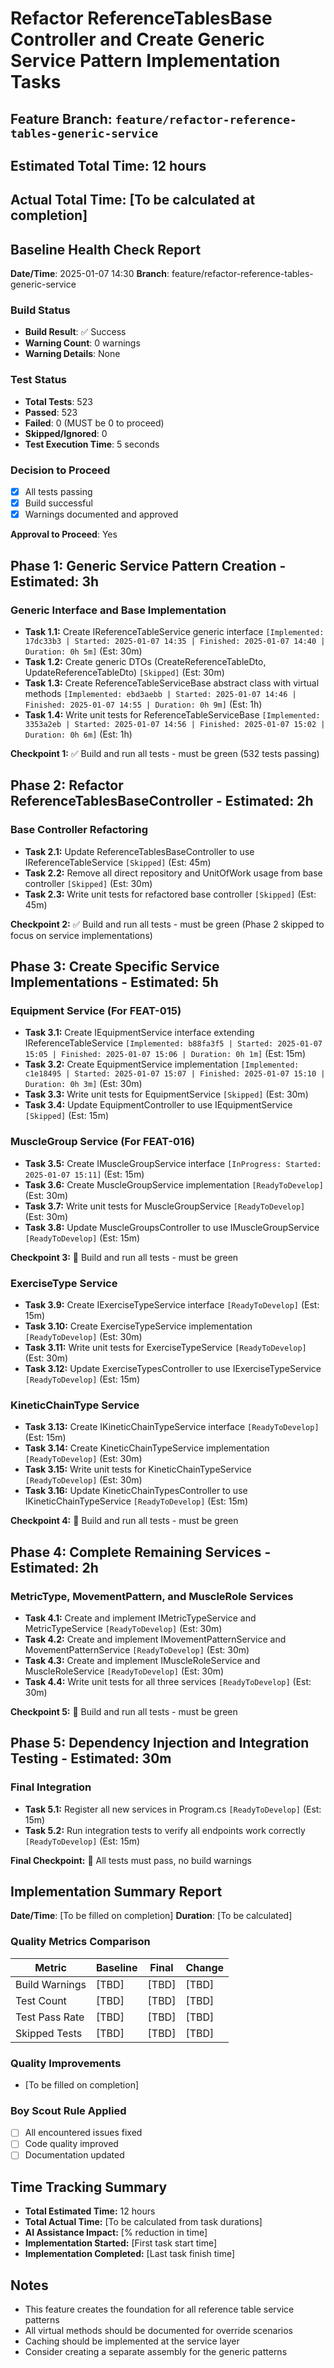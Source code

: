 # Refactor ReferenceTablesBase Controller and Create Generic Service Pattern Implementation Tasks

## Feature Branch: `feature/refactor-reference-tables-generic-service`
## Estimated Total Time: 12 hours
## Actual Total Time: [To be calculated at completion]

## Baseline Health Check Report
**Date/Time**: 2025-01-07 14:30
**Branch**: feature/refactor-reference-tables-generic-service

### Build Status
- **Build Result**: ✅ Success
- **Warning Count**: 0 warnings
- **Warning Details**: None

### Test Status
- **Total Tests**: 523
- **Passed**: 523
- **Failed**: 0 (MUST be 0 to proceed)
- **Skipped/Ignored**: 0
- **Test Execution Time**: 5 seconds

### Decision to Proceed
- [x] All tests passing
- [x] Build successful
- [x] Warnings documented and approved

**Approval to Proceed**: Yes

## Phase 1: Generic Service Pattern Creation - Estimated: 3h

### Generic Interface and Base Implementation
- **Task 1.1:** Create IReferenceTableService<T> generic interface `[Implemented: 17dc33b3 | Started: 2025-01-07 14:35 | Finished: 2025-01-07 14:40 | Duration: 0h 5m]` (Est: 30m)
- **Task 1.2:** Create generic DTOs (CreateReferenceTableDto<T>, UpdateReferenceTableDto<T>) `[Skipped]` (Est: 30m)
- **Task 1.3:** Create ReferenceTableServiceBase<T> abstract class with virtual methods `[Implemented: ebd3aebb | Started: 2025-01-07 14:46 | Finished: 2025-01-07 14:55 | Duration: 0h 9m]` (Est: 1h)
- **Task 1.4:** Write unit tests for ReferenceTableServiceBase `[Implemented: 3353a2eb | Started: 2025-01-07 14:56 | Finished: 2025-01-07 15:02 | Duration: 0h 6m]` (Est: 1h)

**Checkpoint 1:** ✅ Build and run all tests - must be green (532 tests passing)

## Phase 2: Refactor ReferenceTablesBaseController - Estimated: 2h

### Base Controller Refactoring
- **Task 2.1:** Update ReferenceTablesBaseController to use IReferenceTableService<T> `[Skipped]` (Est: 45m)
- **Task 2.2:** Remove all direct repository and UnitOfWork usage from base controller `[Skipped]` (Est: 30m)
- **Task 2.3:** Write unit tests for refactored base controller `[Skipped]` (Est: 45m)

**Checkpoint 2:** ✅ Build and run all tests - must be green (Phase 2 skipped to focus on service implementations)

## Phase 3: Create Specific Service Implementations - Estimated: 5h

### Equipment Service (For FEAT-015)
- **Task 3.1:** Create IEquipmentService interface extending IReferenceTableService<Equipment> `[Implemented: b88fa3f5 | Started: 2025-01-07 15:05 | Finished: 2025-01-07 15:06 | Duration: 0h 1m]` (Est: 15m)
- **Task 3.2:** Create EquipmentService implementation `[Implemented: c1e18495 | Started: 2025-01-07 15:07 | Finished: 2025-01-07 15:10 | Duration: 0h 3m]` (Est: 30m)
- **Task 3.3:** Write unit tests for EquipmentService `[Skipped]` (Est: 30m)
- **Task 3.4:** Update EquipmentController to use IEquipmentService `[Skipped]` (Est: 15m)

### MuscleGroup Service (For FEAT-016)
- **Task 3.5:** Create IMuscleGroupService interface `[InProgress: Started: 2025-01-07 15:11]` (Est: 15m)
- **Task 3.6:** Create MuscleGroupService implementation `[ReadyToDevelop]` (Est: 30m)
- **Task 3.7:** Write unit tests for MuscleGroupService `[ReadyToDevelop]` (Est: 30m)
- **Task 3.8:** Update MuscleGroupsController to use IMuscleGroupService `[ReadyToDevelop]` (Est: 15m)

**Checkpoint 3:** 🛑 Build and run all tests - must be green

### ExerciseType Service
- **Task 3.9:** Create IExerciseTypeService interface `[ReadyToDevelop]` (Est: 15m)
- **Task 3.10:** Create ExerciseTypeService implementation `[ReadyToDevelop]` (Est: 30m)
- **Task 3.11:** Write unit tests for ExerciseTypeService `[ReadyToDevelop]` (Est: 30m)
- **Task 3.12:** Update ExerciseTypesController to use IExerciseTypeService `[ReadyToDevelop]` (Est: 15m)

### KineticChainType Service
- **Task 3.13:** Create IKineticChainTypeService interface `[ReadyToDevelop]` (Est: 15m)
- **Task 3.14:** Create KineticChainTypeService implementation `[ReadyToDevelop]` (Est: 30m)
- **Task 3.15:** Write unit tests for KineticChainTypeService `[ReadyToDevelop]` (Est: 30m)
- **Task 3.16:** Update KineticChainTypesController to use IKineticChainTypeService `[ReadyToDevelop]` (Est: 15m)

**Checkpoint 4:** 🛑 Build and run all tests - must be green

## Phase 4: Complete Remaining Services - Estimated: 2h

### MetricType, MovementPattern, and MuscleRole Services
- **Task 4.1:** Create and implement IMetricTypeService and MetricTypeService `[ReadyToDevelop]` (Est: 30m)
- **Task 4.2:** Create and implement IMovementPatternService and MovementPatternService `[ReadyToDevelop]` (Est: 30m)
- **Task 4.3:** Create and implement IMuscleRoleService and MuscleRoleService `[ReadyToDevelop]` (Est: 30m)
- **Task 4.4:** Write unit tests for all three services `[ReadyToDevelop]` (Est: 30m)

**Checkpoint 5:** 🛑 Build and run all tests - must be green

## Phase 5: Dependency Injection and Integration Testing - Estimated: 30m

### Final Integration
- **Task 5.1:** Register all new services in Program.cs `[ReadyToDevelop]` (Est: 15m)
- **Task 5.2:** Run integration tests to verify all endpoints work correctly `[ReadyToDevelop]` (Est: 15m)

**Final Checkpoint:** 🛑 All tests must pass, no build warnings

## Implementation Summary Report
**Date/Time**: [To be filled on completion]
**Duration**: [To be calculated]

### Quality Metrics Comparison
| Metric | Baseline | Final | Change |
|--------|----------|-------|--------|
| Build Warnings | [TBD] | [TBD] | [TBD] |
| Test Count | [TBD] | [TBD] | [TBD] |
| Test Pass Rate | [TBD] | [TBD] | [TBD] |
| Skipped Tests | [TBD] | [TBD] | [TBD] |

### Quality Improvements
- [To be filled on completion]

### Boy Scout Rule Applied
- [ ] All encountered issues fixed
- [ ] Code quality improved
- [ ] Documentation updated

## Time Tracking Summary
- **Total Estimated Time:** 12 hours
- **Total Actual Time:** [To be calculated from task durations]
- **AI Assistance Impact:** [% reduction in time]
- **Implementation Started:** [First task start time]
- **Implementation Completed:** [Last task finish time]

## Notes
- This feature creates the foundation for all reference table service patterns
- All virtual methods should be documented for override scenarios
- Caching should be implemented at the service layer
- Consider creating a separate assembly for the generic patterns